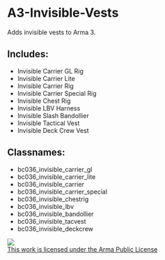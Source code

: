 # A3-Invisible-Vests
Adds invisible vests to Arma 3.

## Includes: 
- Invisible Carrier GL Rig
- Invisible Carrier Lite
- Invisible Carrier Rig
- Invisible Carrier Special Rig
- Invisible Chest Rig
- Invisible LBV Harness
- Invisible Slash Bandollier
- Invisible Tactical Vest
- Invisible Deck Crew Vest

## Classnames:
- bc036_invisible_carrier_gl
- bc036_invisible_carrier_lite
- bc036_invisible_carrier
- bc036_invisible_carrier_special
- bc036_invisible_chestrig
- bc036_invisible_lbv
- bc036_invisible_bandollier
- bc036_invisible_tacvest
- bc036_invisible_deckcrew

<a rel="license" href="https://www.bohemia.net/community/licenses/arma-public-license" target="_blank" ><img src="https://data.bistudio.com/images/license/APL.png"><br>This work is licensed under the Arma Public License</a>
